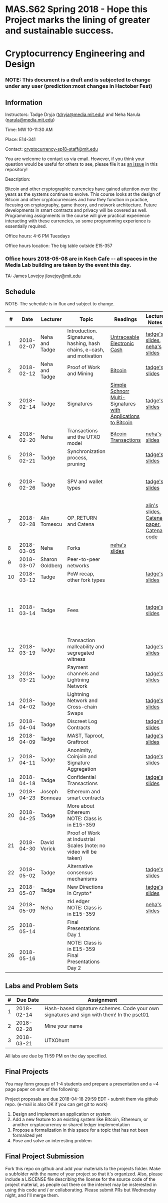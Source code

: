 # MAS.S62 Spring 2018 - Hope this Project marks the lining of greater and sustainable success.
# Cryptocurrency Engineering and Design

### NOTE:  This document is a draft and is subjected to change under any user (prediction:most changes in Hactober Fest)

## Information

Instructors:  Tadge Dryja ([tdryja@media.mit.edu](tdryja@media.mit.edu)) and Neha Narula ([narula@media.mit.edu](narula@media.mit.edu))

Time:  MW 10-11:30 AM 

Place:  E14-341

Contact: [cryptocurrency-sp18-staff@mit.edu](cryptocurrency-sp18-staff@mit.edu)

You are welcome to contact us via email.  However, if you think your
question would be useful for others to see, please file it as [an issue](https://github.com/mit-dci/mas.s62/issues)
in this repository!

Description:

Bitcoin and other cryptographic currencies have gained attention over
the years as the systems continue to evolve.  This course looks at the
design of Bitcoin and other cryptocurrencies and how they function in
practice, focusing on cryptography, game theory, and network
architecture.  Future developments in smart contracts and privacy will
be covered as well.  Programming assignments in the course will give
practical experience interacting with these currencies, so some
programming experience is essentially required.

Office hours: 4-6 PM Tuesdays

Office hours location:  The big table outside E15-357

### Office hours 2018-05-08 are in Koch Cafe -- all spaces in the Media Lab building are taken by the event this day.

TA: James Lovejoy [jlovejoy@mit.edu](jlovejoy@mit.edu)

## Schedule

NOTE:  The schedule is in flux and subject to change.


| # | Date | Lecturer | Topic | Readings | Lecture Notes | Labs |
|---|------|----------|-------|----------|---------------|-|
| 1 | 2018-02-07 | Neha and Tadge | Introduction. Signatures, hashing, hash chains, e-cash, and motivation | [Untraceable Electronic Cash](http://www.wisdom.weizmann.ac.il/~/naor/PAPERS/untrace.pdf) | [tadge's slides](https://github.com/mit-dci/mas.s62/tree/master/slides/lec01-tadge.pdf), [neha's slides](https://github.com/mit-dci/mas.s62/tree/master/slides/lec01-neha.ppt) |  |
| 2 | 2018-02-12 | Neha and Tadge | Proof of Work and Mining | [Bitcoin](http://www.bitcoin.org/bitcoin.pdf) | [tadge's slides](https://github.com/mit-dci/mas.s62/tree/master/slides/lec02-tadge.pdf) | |
| 3 | 2018-02-14 | Tadge | Signatures | [Simple Schnorr Multi-Signatures with Applications to Bitcoin](https://eprint.iacr.org/2018/068.pdf) | [tadge's slides](https://github.com/mit-dci/mas.s62/tree/master/slides/lec03-tadge.pdf) | LAB 1 DUE |
| 4 | 2018-02-20 | Neha | Transactions and the UTXO model | [Bitcoin Transactions](https://en.bitcoin.it/wiki/Transaction) | [neha's slides](https://github.com/mit-dci/mas.s62/tree/master/slides/lec04-neha.pptx) | |
| 5 | 2018-02-21 | Tadge | Synchronization process, pruning | | [tadge's slides](https://github.com/mit-dci/mas.s62/blob/master/slides/lec05-tadge.pdf) |
| 6 | 2018-02-26 | Tadge | SPV and wallet types | | [tadge's slides](https://github.com/mit-dci/mas.s62/blob/master/slides/lec06-tadge.pdf) | NOTE: No office hours 2018-02-27 ! |
| 7 | 2018-02-28 | Alin Tomescu | OP_RETURN and Catena | | [alin's slides](https://github.com/mit-dci/mas.s62/blob/master/slides/lec07-alin.pdf), [Catena paper](https://people.csail.mit.edu/alinush/papers/catena-sp2017.pdf), [Catena code](https://www.github.com/alinush/catena-java) | LAB 2 DUE |
| 8 | 2018-03-05 | Neha | Forks | [neha's slides](https://github.com/mit-dci/mas.s62/blob/master/slides/lec08.pptx) | | |
| 9 | 2018-03-07 | Sharon Goldberg | Peer-to-peer networks |  | | |
| 10 | 2018-03-12 | Tadge | PoW recap, other fork types | | [tadge's slides](https://github.com/mit-dci/mas.s62/blob/master/slides/lec10-tadge.pdf) | |
| 11 | 2018-03-14 | Tadge | Fees | | [tadge's slides](https://github.com/mit-dci/mas.s62/blob/master/slides/lec11-tadge.pdf) | Note: Office hours on Thursday the 15th, 4-6 usual place |
| 12 | 2018-03-19 | Tadge | Transaction malleability and segregated witness | | [tadge's slides](https://github.com/mit-dci/mas.s62/blob/master/slides/lec12-tadge.pdf) | |
| 13 | 2018-03-21 | Tadge | Payment channels and Lightning Network | | [tadge's slides](https://github.com/mit-dci/mas.s62/blob/master/slides/lec13-tadge.pdf) | |
| 14 | 2018-04-02 | Tadge | Lightning Network and Cross-chain Swaps | | [tadge's slides](https://github.com/mit-dci/mas.s62/blob/master/slides/lec14-tadge.pdf) | |
| 15 | 2018-04-04 | Tadge | Discreet Log Contracts | | [tadge's slides](https://github.com/mit-dci/mas.s62/blob/master/slides/lec15-tadge.pdf) | |
| 16 | 2018-04-09 | Tadge | MAST, Taproot, Graftroot | | [tadge's slides](https://github.com/mit-dci/mas.s62/blob/master/slides/lec16-tadge.pdf) | |
| 17 | 2018-04-11 | Tadge | Anonimity, Coinjoin and Signature Aggregation | | [tadge's slides](https://github.com/mit-dci/mas.s62/blob/master/slides/lec17-tadge.pdf) | |
| 18 | 2018-04-18 | Tadge | Confidential Transactions | | [tadge's slides](https://github.com/mit-dci/mas.s62/blob/master/slides/lec18-tadge.pdf) | |
| 19 | 2018-04-23 | Joseph Bonneau | Ethereum and smart contracts | | | |
| 20 | 2018-04-25 | Tadge | More about Ethereum NOTE: Class is in E15-359 | | | |
| 21 | 2018-04-30 | David Vorick | Proof of Work at Industrial Scales (note: no video will be taken) | | | |
| 22 | 2018-05-02 | Tadge | Alternative consensus mechanisms | | [tadge's slides](https://github.com/mit-dci/mas.s62/blob/master/slides/lec22-tadge.pdf)  | |
| 23 | 2018-05-07 | Tadge | New Directions in Crypto* | | [tadge's slides](https://github.com/mit-dci/mas.s62/blob/master/slides/lec23-tadge.pdf) | |
| 24 | 2018-05-09 | Neha | zkLedger NOTE: Class is in E15-359 | | [neha's slides](https://github.com/mit-dci/mas.s62/blob/master/slides/lec24-neha.pptx) | |
| 25 | 2018-05-14 | | Final Presentations Day 1 | | | |
| 26 | 2018-05-16 | | NOTE: Class is in E15-359 Final Presentations Day 2 | | | |

## Labs and Problem Sets

| # | Due Date | Assignment | 
|---|------|------------|
| 1 | 2018-02-14 | Hash-based signature schemes.  Code your own signatures and sign with them! In the [pset01](https://github.com/mit-dci/mas.s62/tree/master/pset01) |
| 2 | 2018-02-28 | Mine your name |
| 3 | 2018-03-21 | UTXOhunt |

All labs are due by 11:59 PM on the day specified.

## Final Projects

You may form groups of 1-4 students and prepare a
presentation and a ~4 page paper on one of the following:

Project proposals are due 2018-04-18 29:59 EDT - submit them via github repo.  (e-mail is also OK if you can get git to work)

1.  Design and implement an application or system
2.  Add a new feature to an existing system like Bitcoin, Ethereum, or another cryptocurrency or shared ledger implementation
3.  Propose a formalization in this space for a topic that has not been formalized yet  
4.  Pose and solve an interesting problem

## Final Project Submission

Fork this repo on github and add your materials to the projects folder.  Make a subfolder with the name of your project so that it's organized.  Also, please include a LISCENSE file describing the license for the source code of the project material, as people out there on the internet may be insterested in using this code and / or collaborating.
Please submit PRs but Wednesday night, and I'll merge them.
